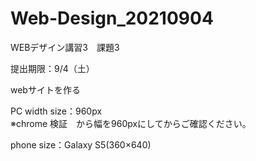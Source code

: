 # Web-Design_20210904
<p>WEBデザイン講習3　課題3</p>
<p>提出期限：9/4（土）</p>
<p>webサイトを作る</p>

PC width size：960px
<br>※chrome 検証　から幅を960pxにしてからご確認ください。

phone size：Galaxy S5(360×640)
